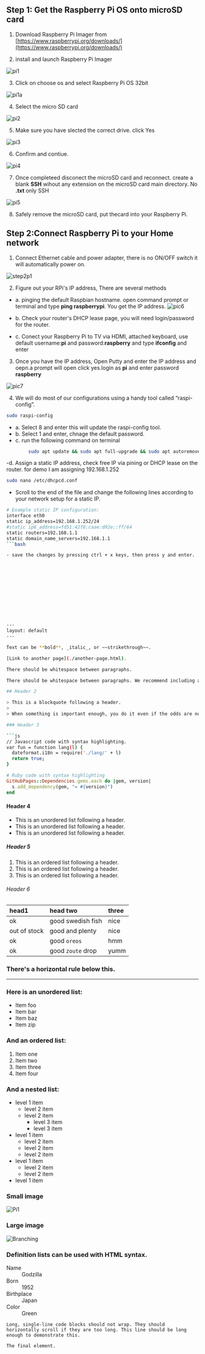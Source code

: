 

## Step 1: Get the Raspberry Pi OS onto microSD card

1. Download Raspberry Pi Imager from [https://www.raspberrypi.org/downloads/](https://www.raspberrypi.org/downloads/)

2. install and launch Raspberry Pi Imager 

![pi1](https://raw.githubusercontent.com/A3XX/dns_at_home/master/img/1.PNG)

3. Click on choose os and select Raspberry Pi OS 32bit

![pi1a](https://raw.githubusercontent.com/A3XX/dns_at_home/master/img/1a.png)

4. Select the micro SD card 

![pi2](https://raw.githubusercontent.com/A3XX/dns_at_home/master/img/2.PNG)

5. Make sure you have slected the correct drive. click Yes

![pi3](https://raw.githubusercontent.com/A3XX/dns_at_home/master/img/3.PNG)

6. Confirm and contiue. 

![pi4](https://raw.githubusercontent.com/A3XX/dns_at_home/master/img/4.PNG)

7. Once completeed disconect the microSD card and reconnect. create a blank **SSH** wihout any extension on the microSD card main directory. No **.txt** only SSH

![pi5](https://raw.githubusercontent.com/A3XX/dns_at_home/master/img/5.PNG)

8. Safely remove the microSD card, put thecard into your Raspberry Pi. 

## Step 2:Connect Raspberry Pi to your Home network
1. Connect Ethernet cable and power adapter, there is no ON/OFF switch it will automatically power on.  

![step2p1](https://projects-static.raspberrypi.org/projects/raspberry-pi-getting-started/0e07cfe2a142a41e6c97611e94057de6dddde935/en/images/pi-plug-in.gif)

2. Figure out your RPi's IP address, There are several methods
  - a. pinging the default Raspbian hostname. open command prompt or terminal and type **ping raspberrypi**. You get the IP address.
    ![pic6](https://raw.githubusercontent.com/A3XX/dns_at_home/master/img/6.PNG)

  - b. Check your router's DHCP lease page, you will need login/password for the router. 
  - c. Conect your Raspberry Pi to TV via HDMI, attached keyboard, use default username:**pi** and password:**raspberry** and type **ifconfig** and enter
3. Once you have the IP address, Open Putty and enter the IP address and oepn.a prompt will open click yes.login as **pi** and enter password **raspberry**

![pic7](https://raw.githubusercontent.com/A3XX/dns_at_home/master/img/7.PNG)

4. We will do most of our configurations using a handy tool called “raspi-config”.
```bash
sudo raspi-config
```

 - a. Select 8 and enter this will update the raspi-config tool. 
 - b. Select 1 and enter, chnage the default password. 
 - c. run the following command on terminal
```bash 
        sudo apt update && sudo apt full-upgrade && sudo apt autoremove && sudo apt autoclean
```
  -d. Assign a static IP address, check free IP via pining or DHCP lease on the router. for demo I am assigning 192.168.1.252
  

```bash 
sudo nano /etc/dhcpcd.conf
```
-  Scroll to the end of the file and change the following lines according to your network setup for a static IP.
  
```bash 
# Example static IP configuration:
interface eth0
static ip_address=192.168.1.252/24
#static ip6_address=fd51:42f8:caae:d92e::ff/64
static routers=192.168.1.1
static domain_name_servers=192.168.1.1
```bash 

- save the changes by pressing ctrl + x keys, then press y and enter. 












---
layout: default
---

Text can be **bold**, _italic_, or ~~strikethrough~~.

[Link to another page](./another-page.html).

There should be whitespace between paragraphs.

There should be whitespace between paragraphs. We recommend including a README, or a file with information about your project.

## Header 2

> This is a blockquote following a header.
>
> When something is important enough, you do it even if the odds are not in your favor.

### Header 3

```js
// Javascript code with syntax highlighting.
var fun = function lang(l) {
  dateformat.i18n = require('./lang/' + l)
  return true;
}
```

```ruby
# Ruby code with syntax highlighting
GitHubPages::Dependencies.gems.each do |gem, version|
  s.add_dependency(gem, "= #{version}")
end
```

#### Header 4

*   This is an unordered list following a header.
*   This is an unordered list following a header.
*   This is an unordered list following a header.

##### Header 5

1.  This is an ordered list following a header.
2.  This is an ordered list following a header.
3.  This is an ordered list following a header.

###### Header 6

| head1        | head two          | three |
|:-------------|:------------------|:------|
| ok           | good swedish fish | nice  |
| out of stock | good and plenty   | nice  |
| ok           | good `oreos`      | hmm   |
| ok           | good `zoute` drop | yumm  |

### There's a horizontal rule below this.

* * *

### Here is an unordered list:

*   Item foo
*   Item bar
*   Item baz
*   Item zip

### And an ordered list:

1.  Item one
1.  Item two
1.  Item three
1.  Item four

### And a nested list:

- level 1 item
  - level 2 item
  - level 2 item
    - level 3 item
    - level 3 item
- level 1 item
  - level 2 item
  - level 2 item
  - level 2 item
- level 1 item
  - level 2 item
  - level 2 item
- level 1 item

### Small image

![Pi1](https://github.githubassets.com/images/icons/emoji/octocat.png)

### Large image

![Branching](https://guides.github.com/activities/hello-world/branching.png)


### Definition lists can be used with HTML syntax.

<dl>
<dt>Name</dt>
<dd>Godzilla</dd>
<dt>Born</dt>
<dd>1952</dd>
<dt>Birthplace</dt>
<dd>Japan</dd>
<dt>Color</dt>
<dd>Green</dd>
</dl>

```
Long, single-line code blocks should not wrap. They should horizontally scroll if they are too long. This line should be long enough to demonstrate this.
```

```
The final element.
```
